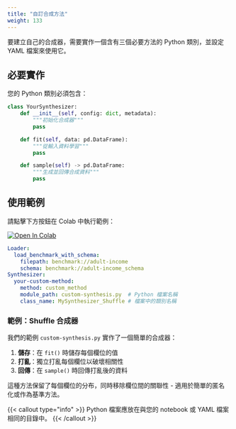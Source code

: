 ```yaml
---
title: "自訂合成方法"
weight: 133
---
```


要建立自己的合成器，需要實作一個含有三個必要方法的 Python 類別，並設定 YAML 檔案來使用它。

## 必要實作

您的 Python 類別必須包含：

```python
class YourSynthesizer:
    def __init__(self, config: dict, metadata):
        """初始化合成器"""
        pass

    def fit(self, data: pd.DataFrame):
        """從輸入資料學習"""
        pass

    def sample(self) -> pd.DataFrame:
        """生成並回傳合成資料"""
        pass
```

## 使用範例

請點擊下方按鈕在 Colab 中執行範例：

[![Open In Colab](https://colab.research.google.com/assets/colab-badge.svg)](https://colab.research.google.com/github/nics-tw/petsard/blob/main/demo/petsard-yaml/synthesizer-yaml/custom-method.ipynb)

```yaml
Loader:
  load_benchmark_with_schema:
    filepath: benchmark://adult-income
    schema: benchmark://adult-income_schema
Synthesizer:
  your-custom-method:
    method: custom_method
    module_path: custom-synthesis.py  # Python 檔案名稱
    class_name: MySynthesizer_Shuffle # 檔案中的類別名稱
```

### 範例：Shuffle 合成器

我們的範例 `custom-synthesis.py` 實作了一個簡單的合成器：
1. **儲存**：在 `fit()` 時儲存每個欄位的值
2. **打亂**：獨立打亂每個欄位以破壞相關性
3. **回傳**：在 `sample()` 時回傳打亂後的資料

這種方法保留了每個欄位的分布，同時移除欄位間的關聯性 - 適用於簡單的匿名化或作為基準方法。

{{< callout type="info" >}}
Python 檔案應放在與您的 notebook 或 YAML 檔案相同的目錄中。
{{< /callout >}}

